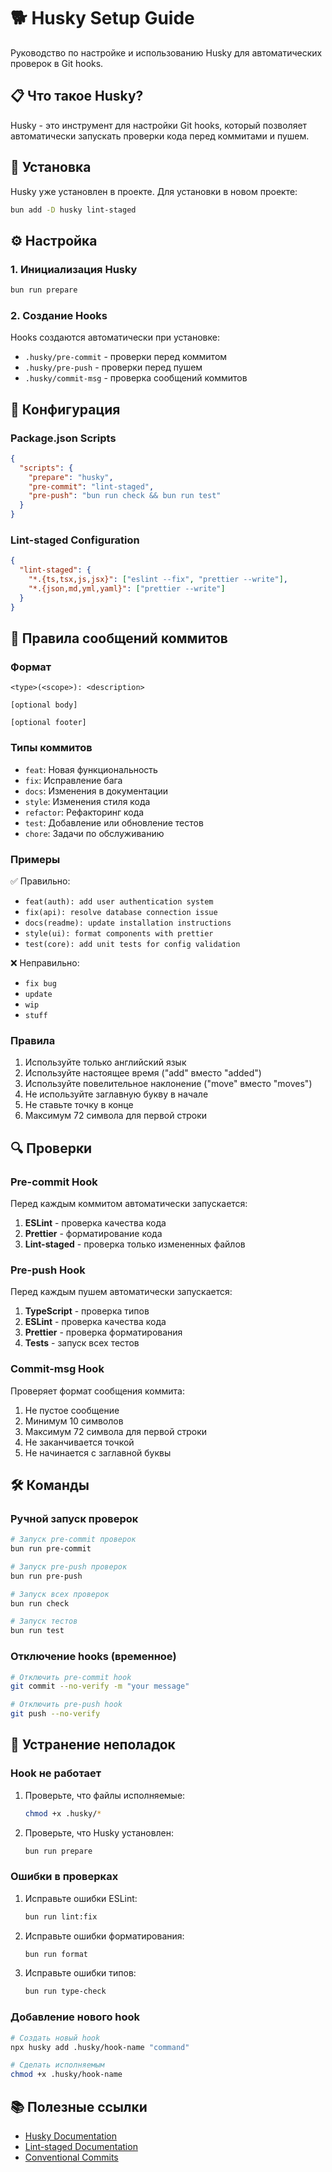 # 🐕 Husky Setup Guide

Руководство по настройке и использованию Husky для автоматических проверок в Git hooks.

## 📋 Что такое Husky?

Husky - это инструмент для настройки Git hooks, который позволяет автоматически запускать проверки кода перед коммитами и пушем.

## 🚀 Установка

Husky уже установлен в проекте. Для установки в новом проекте:

```bash
bun add -D husky lint-staged
```

## ⚙️ Настройка

### 1. Инициализация Husky

```bash
bun run prepare
```

### 2. Создание Hooks

Hooks создаются автоматически при установке:

- `.husky/pre-commit` - проверки перед коммитом
- `.husky/pre-push` - проверки перед пушем
- `.husky/commit-msg` - проверка сообщений коммитов

## 🔧 Конфигурация

### Package.json Scripts

```json
{
  "scripts": {
    "prepare": "husky",
    "pre-commit": "lint-staged",
    "pre-push": "bun run check && bun run test"
  }
}
```

### Lint-staged Configuration

```json
{
  "lint-staged": {
    "*.{ts,tsx,js,jsx}": ["eslint --fix", "prettier --write"],
    "*.{json,md,yml,yaml}": ["prettier --write"]
  }
}
```

## 📝 Правила сообщений коммитов

### Формат

```
<type>(<scope>): <description>

[optional body]

[optional footer]
```

### Типы коммитов

- `feat`: Новая функциональность
- `fix`: Исправление бага
- `docs`: Изменения в документации
- `style`: Изменения стиля кода
- `refactor`: Рефакторинг кода
- `test`: Добавление или обновление тестов
- `chore`: Задачи по обслуживанию

### Примеры

✅ Правильно:

- `feat(auth): add user authentication system`
- `fix(api): resolve database connection issue`
- `docs(readme): update installation instructions`
- `style(ui): format components with prettier`
- `test(core): add unit tests for config validation`

❌ Неправильно:

- `fix bug`
- `update`
- `wip`
- `stuff`

### Правила

1. Используйте только английский язык
2. Используйте настоящее время ("add" вместо "added")
3. Используйте повелительное наклонение ("move" вместо "moves")
4. Не используйте заглавную букву в начале
5. Не ставьте точку в конце
6. Максимум 72 символа для первой строки

## 🔍 Проверки

### Pre-commit Hook

Перед каждым коммитом автоматически запускается:

1. **ESLint** - проверка качества кода
2. **Prettier** - форматирование кода
3. **Lint-staged** - проверка только измененных файлов

### Pre-push Hook

Перед каждым пушем автоматически запускается:

1. **TypeScript** - проверка типов
2. **ESLint** - проверка качества кода
3. **Prettier** - проверка форматирования
4. **Tests** - запуск всех тестов

### Commit-msg Hook

Проверяет формат сообщения коммита:

1. Не пустое сообщение
2. Минимум 10 символов
3. Максимум 72 символа для первой строки
4. Не заканчивается точкой
5. Не начинается с заглавной буквы

## 🛠️ Команды

### Ручной запуск проверок

```bash
# Запуск pre-commit проверок
bun run pre-commit

# Запуск pre-push проверок
bun run pre-push

# Запуск всех проверок
bun run check

# Запуск тестов
bun run test
```

### Отключение hooks (временное)

```bash
# Отключить pre-commit hook
git commit --no-verify -m "your message"

# Отключить pre-push hook
git push --no-verify
```

## 🔧 Устранение неполадок

### Hook не работает

1. Проверьте, что файлы исполняемые:

   ```bash
   chmod +x .husky/*
   ```

2. Проверьте, что Husky установлен:
   ```bash
   bun run prepare
   ```

### Ошибки в проверках

1. Исправьте ошибки ESLint:

   ```bash
   bun run lint:fix
   ```

2. Исправьте ошибки форматирования:

   ```bash
   bun run format
   ```

3. Исправьте ошибки типов:
   ```bash
   bun run type-check
   ```

### Добавление нового hook

```bash
# Создать новый hook
npx husky add .husky/hook-name "command"

# Сделать исполняемым
chmod +x .husky/hook-name
```

## 📚 Полезные ссылки

- [Husky Documentation](https://typicode.github.io/husky/)
- [Lint-staged Documentation](https://github.com/okonet/lint-staged)
- [Conventional Commits](https://www.conventionalcommits.org/)
